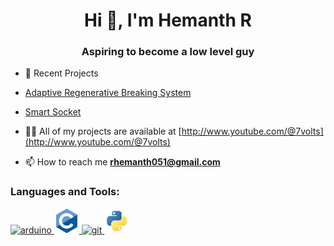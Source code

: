 <h1 align="center">Hi 👋, I'm Hemanth R</h1>
<h3 align="center">Aspiring to become a low level guy</h3>

- 🔭 Recent Projects
- [Adaptive Regenerative Breaking System](https://youtu.be/ZBO_7K5l-r8?si=-ev-dtK8ELYrq5O8)

- [Smart Socket](https://youtu.be/-yFZ3K2t-P4?si=bD-5nLW0MKQol73s)

- 👨‍💻 All of my projects are available at [http://www.youtube.com/@7volts](http://www.youtube.com/@7volts)

- 📫 How to reach me **rhemanth051@gmail.com**

<h3 align="left">Languages and Tools:</h3>
<p align="left"> <a href="https://www.arduino.cc/" target="_blank" rel="noreferrer"> <img src="https://cdn.worldvectorlogo.com/logos/arduino-1.svg" alt="arduino" width="40" height="40"/> </a> <a href="https://www.cprogramming.com/" target="_blank" rel="noreferrer"> <img src="https://raw.githubusercontent.com/devicons/devicon/master/icons/c/c-original.svg" alt="c" width="40" height="40"/> </a> <a href="https://git-scm.com/" target="_blank" rel="noreferrer"> <img src="https://www.vectorlogo.zone/logos/git-scm/git-scm-icon.svg" alt="git" width="40" height="40"/> </a> <a href="https://www.python.org" target="_blank" rel="noreferrer"> <img src="https://raw.githubusercontent.com/devicons/devicon/master/icons/python/python-original.svg" alt="python" width="40" height="40"/> </a> </p>
